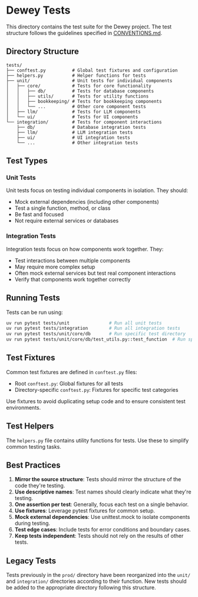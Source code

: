# Dewey Tests

This directory contains the test suite for the Dewey project. The test structure follows the guidelines specified in [CONVENTIONS.md](../CONVENTIONS.md).

## Directory Structure

```
tests/
├── conftest.py          # Global test fixtures and configuration
├── helpers.py           # Helper functions for tests
├── unit/                # Unit tests for individual components
│   ├── core/            # Tests for core functionality
│   │   ├── db/          # Tests for database components
│   │   ├── utils/       # Tests for utility functions
│   │   ├── bookkeeping/ # Tests for bookkeeping components
│   │   └── ...          # Other core component tests
│   ├── llm/             # Tests for LLM components
│   └── ui/              # Tests for UI components
└── integration/         # Tests for component interactions
    ├── db/              # Database integration tests
    ├── llm/             # LLM integration tests
    ├── ui/              # UI integration tests
    └── ...              # Other integration tests
```

## Test Types

### Unit Tests

Unit tests focus on testing individual components in isolation. They should:

- Mock external dependencies (including other components)
- Test a single function, method, or class
- Be fast and focused
- Not require external services or databases

### Integration Tests

Integration tests focus on how components work together. They:

- Test interactions between multiple components
- May require more complex setup
- Often mock external services but test real component interactions
- Verify that components work together correctly

## Running Tests

Tests can be run using:

```bash
uv run pytest tests/unit               # Run all unit tests
uv run pytest tests/integration        # Run all integration tests
uv run pytest tests/unit/core/db       # Run specific test directory
uv run pytest tests/unit/core/db/test_utils.py::test_function  # Run specific test
```

## Test Fixtures

Common test fixtures are defined in `conftest.py` files:

- Root `conftest.py`: Global fixtures for all tests
- Directory-specific `conftest.py`: Fixtures for specific test categories

Use fixtures to avoid duplicating setup code and to ensure consistent test environments.

## Test Helpers

The `helpers.py` file contains utility functions for tests. Use these to simplify common testing tasks.

## Best Practices

1. **Mirror the source structure**: Tests should mirror the structure of the code they're testing.
2. **Use descriptive names**: Test names should clearly indicate what they're testing.
3. **One assertion per test**: Generally, focus each test on a single behavior.
4. **Use fixtures**: Leverage pytest fixtures for common setup.
5. **Mock external dependencies**: Use unittest.mock to isolate components during testing.
6. **Test edge cases**: Include tests for error conditions and boundary cases.
7. **Keep tests independent**: Tests should not rely on the results of other tests.

## Legacy Tests

Tests previously in the `prod/` directory have been reorganized into the `unit/` and `integration/` directories according to their function. New tests should be added to the appropriate directory following this structure.
